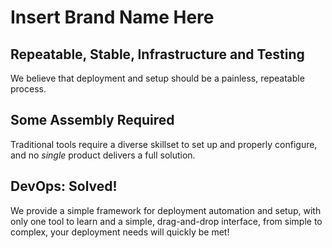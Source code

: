 # Insert Brand Name Here


## Repeatable, Stable, Infrastructure and Testing

 We believe that deployment and setup should be a painless, repeatable process. 

## Some Assembly Required

 Traditional tools require a diverse skillset to set up and properly configure, and no _single_ product delivers a full solution. 

## DevOps: Solved!

  We provide a simple framework for deployment automation and setup, with only one tool to learn and a simple, drag-and-drop interface, from simple to complex, your deployment needs will quickly be met!
  


